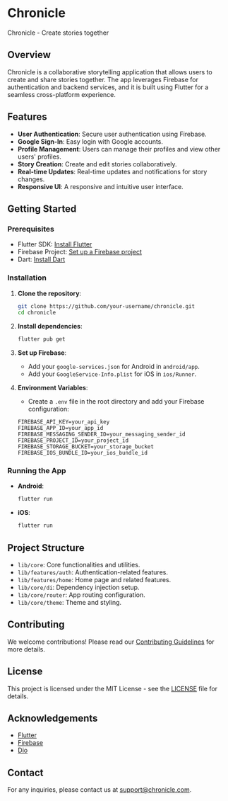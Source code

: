 # Chronicle

Chronicle - Create stories together

## Overview

Chronicle is a collaborative storytelling application that allows users to create and share stories together. The app leverages Firebase for authentication and backend services, and it is built using Flutter for a seamless cross-platform experience.

## Features

- **User Authentication**: Secure user authentication using Firebase.
- **Google Sign-In**: Easy login with Google accounts.
- **Profile Management**: Users can manage their profiles and view other users' profiles.
- **Story Creation**: Create and edit stories collaboratively.
- **Real-time Updates**: Real-time updates and notifications for story changes.
- **Responsive UI**: A responsive and intuitive user interface.

## Getting Started

### Prerequisites

- Flutter SDK: [Install Flutter](https://docs.flutter.dev/get-started/install)
- Firebase Project: [Set up a Firebase project](https://firebase.google.com/docs/flutter/setup)
- Dart: [Install Dart](https://dart.dev/get-dart)

### Installation

1. **Clone the repository**:
    ```sh
    git clone https://github.com/your-username/chronicle.git
    cd chronicle
    ```

2. **Install dependencies**:
    ```sh
    flutter pub get
    ```

3. **Set up Firebase**:
    - Add your `google-services.json` for Android in `android/app`.
    - Add your `GoogleService-Info.plist` for iOS in `ios/Runner`.

4. **Environment Variables**:
    - Create a `.env` file in the root directory and add your Firebase configuration:
    ```dotenv
    FIREBASE_API_KEY=your_api_key
    FIREBASE_APP_ID=your_app_id
    FIREBASE_MESSAGING_SENDER_ID=your_messaging_sender_id
    FIREBASE_PROJECT_ID=your_project_id
    FIREBASE_STORAGE_BUCKET=your_storage_bucket
    FIREBASE_IOS_BUNDLE_ID=your_ios_bundle_id
    ```

### Running the App

- **Android**:
    ```sh
    flutter run
    ```

- **iOS**:
    ```sh
    flutter run
    ```

## Project Structure

- `lib/core`: Core functionalities and utilities.
- `lib/features/auth`: Authentication-related features.
- `lib/features/home`: Home page and related features.
- `lib/core/di`: Dependency injection setup.
- `lib/core/router`: App routing configuration.
- `lib/core/theme`: Theme and styling.

## Contributing

We welcome contributions! Please read our [Contributing Guidelines](CONTRIBUTING.md) for more details.

## License

This project is licensed under the MIT License - see the [LICENSE](LICENSE) file for details.

## Acknowledgements

- [Flutter](https://flutter.dev/)
- [Firebase](https://firebase.google.com/)
- [Dio](https://pub.dev/packages/dio)

## Contact

For any inquiries, please contact us at [support@chronicle.com](mailto:exceln646@gmail.com).